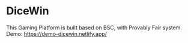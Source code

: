 # DiceWin
This Gaming Platform is built based on BSC, with Provably Fair system.
Demo: https://demo-dicewin.netlify.app/

